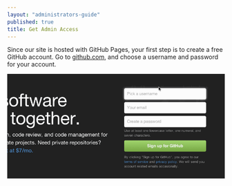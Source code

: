 ```yaml
---
layout: "administrators-guide"
published: true
title: Get Admin Access
---
```


Since our site is hosted with GitHub Pages, your first step is to create a free GitHub account. Go to [github.com](http://github.com), and choose a username and password for your account.

![create-github-account.gif](/uploads/create-github-account.gif)